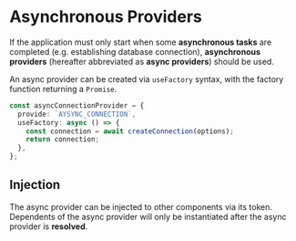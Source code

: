 # Asynchronous Providers

If the application must only start when some **asynchronous tasks** are completed (e.g. establishing database connection), **asynchronous providers** (hereafter abbreviated as **async providers**) should be used.

An async provider can be created via `useFactory` syntax, with the factory function returning a `Promise`.

```typescript
const asyncConnectionProvider = {
  provide: `AYSYNC_CONNECTION`,
  useFactory: async () => {
    const connection = await createConnection(options);
    return connection;
  },
};
```

## Injection

The async provider can be injected to other components via its token. Dependents of the async provider will only be instantiated after the async provider is **resolved**.